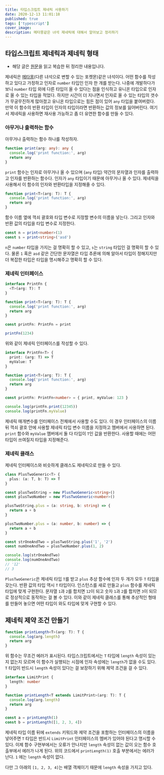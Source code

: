 ```yaml
---
title: 타입스크립트 제네릭 사용하기
date: 2020-12-13 11:01:18
published: true
tags: ['typescript']
cover_image:
description: 메타몽같은 녀석 제네릭에 대해서 알아보고 정리하기
---
```


## 타입스크립트 제네릭과 제네릭 형태

- 해당 글은 [원문](https://typescript-kr.github.io/pages/generics.html)을 읽고 복습한 뒤 정리한 내용입니다.

제네릭은 [메타몽](https://namu.wiki/w/%EB%A9%94%ED%83%80%EB%AA%BD)(다른 녀석으로 변할 수 있는 포켓몬)같은 녀석이다. 어떤 함수를 작성하고 있다고 가정하고 인자로 `number` 타입인 인자 한 개를 받는다. 나중에 개발하다가 보니 `number` 타입 외에 다른 타입이 올 수 있다는 점을 인식하고 유니온 타입으로 인자로 올 수 있는 타입을 적었다. 하지만 시간이 더 지나면서 인자로 올 수 있는 타입의 갯수가 무궁무진하게 많아졌고 유니온 타입으로는 힘든 점이 있어 `any` 타입을 붙여버렸다. 만약 이 함수의 반환 타입이 인자의 타입이라면 반환하는 값의 정보를 잃어버린다. 여기서 제네릭을 사용하면 재사용 가능하고 좀 더 유연한 함수를 만들 수 있다.

### 아무거나 출력하는 함수

아무거나 출력하는 함수 하나를 작성하자.

```ts
function print(arg: any): any {
  console.log('print function:', arg)
  return any
}
```

`print` 함수는 인자로 아무거나 올 수 있으며 (`any` 타입) 약간의 문자열과 인자를 출력하고 인자를 반환하는 함수다. 인자가 `any` 타입이기 때문에 아무거나 올 수 있다. 제네릭을 사용해서 이 함수의 인자와 반환타입을 지정해줄 수 있다.

```ts
function print<T>(arg: T): T {
  console.log('print function:', arg)
  return arg
}
```

함수 이름 옆에 꺽쇠 괄호와 타입 변수로 지정할 변수의 이름을 넣는다. 그리고 인자와 반환 값의 타입을 타입 변수로 지정한다.

```ts
const n = print<number>(1)
const s = print<string>('asd')
```

`n`은 `number` 타입을 가지는 걸 명확히 할 수 있고, `s`는 `string` 타입인 걸 명확히 할 수 있다. 물론 `1` 혹은 `asd` 같은 간단한 문자열은 타입 추론에 의해 알아서 타입이 정해지지만 더 복잡한 타입은 타입을 명시해주고 명확히 할 수 있다.

### 제네릭 인터페이스

```ts
interface PrintFn {
  <T>(arg: T): T
}

function print<T>(arg: T): T {
  console.log('print function:', arg)
  return arg
}

const printFn: PrintFn = print

printFn(1234)
```

위와 같이 제네릭 인터페이스를 작성할 수 있다.

```ts
interface PrintFn<T> {
  print: (arg: T) => T
  myValue: T
}

function print<T>(arg: T): T {
  console.log('print function:', arg)
  return arg
}

const printFn: PrintFn<number> = { print, myValue: 123 }

console.log(printFn.print(12345))
console.log(printFn.myValue)
```

제네릭 매개변수를 인터페이스 전체에서 사용할 수도 있다. 이 경우 인터페이스의 이름 뒤 꺽쇠 괄호 안에 사용할 제네릭 타입 변수 이름을 지정하고 멤버에서 사용하면 된다. `print` 함수와 `myValue` 멤버에서 둘 다 타입이 `T`인 값을 반환한다. 사용할 때에는 어떤 타입이 쓰여질지 타입을 지정해준다.

### 제네릭 클래스

제네릭 인터페이스와 비슷하게 클래스도 제네릭으로 만들 수 있다.

```ts
class PlusTwoGeneric<T> {
  plus: (a: T, b: T) => T
}

const plusTwoString = new PlusTwoGeneric<string>()
const plusTwoNumber = new PlusTwoGeneric<number>()

plusTwoString.plus = (a: string, b: string) => {
  return a + b
}

plusTwoNumber.plus = (a: number, b: number) => {
  return a + b
}

const strOneAndTwo = plusTwoString.plus('1', '2')
const numOneAndTwo = plusTwoNumber.plus(1, 2)

console.log(strOneAndTwo)
console.log(numOneAndTwo)
// '12'
// 3
```

`PlusTwoGeneric`은 제네릭 타입 `T`를 받고 `plus` 추상 함수에 인자 두 개가 모두 `T` 타입을 갖는다. 반환 값의 타입 역시 `T` 타입이다. 인스턴스를 새로 만들고 `plus` 함수를 제네릭 타입에 맞게 구현한다. 문자열 `1`과 `2`를 합치면 `12`이 되고 숫자 `1`과 `2`를 합치면 `3`이 되므로 정상적으로 동작하는 걸 볼 수 있다. 이와 같이 제네릭 클래스를 통해 추상적인 형태를 만들어 놓으면 어떤 타입이 와도 타입에 맞게 구현할 수 있다.

## 제네릭 제약 조건 만들기

```ts
function printLength<T>(arg: T): T {
  console.log(arg.length)
  return arg
}
```

위 함수는 무조건 에러가 표시된다. 타입스크립트에서는 `T` 타입에 `length` 속성이 있는지 없는지 모르며 이 함수가 실행되는 시점에 인자 속성에는 `length`가 없을 수도 있다. `T` 타입이 반드시 `length` 속성이 있다는 걸 보장하기 위해 제약 조건을 걸 수 있다.

```ts
interface LimitPrint {
  length: number
}

function printLength<T extends LimitPrint>(arg: T): T {
  console.log(arg.length)
  return arg
}

const a = printLength(1)
const b = printLength([1, 2, 3, 4])
```

제네릭 타입 이름 뒤에 `extends` 키워드와 제약 조건을 포함하는 인터페이스의 이름을 넣어주면 `T` 타입은 반드시 `LimitPrint` 인터페이스의 멤버가 있어야 된다고 명시할 수 있다. 이제 함수 구현부에서는 오류가 안나지만 `length` 속성이 없는 값이 오는 함수 호출부에서 에러가 나게 된다. 위의 코드에서 `printLength(1)` 호출 부분에서는 에러가 난다. `1` 에는 `length` 속성이 없다.

다만 그 아래의 `[1, 2, 3, 4]`는 배열 객체이기 때문에 `length` 속성을 가지고 있다.
